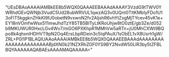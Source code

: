 "UEsDBAoAAAAIAMBkEE8b5WQX0QAAAEEBAAAdAAAAY3VzdG9tTWV0YWRhdGEvQWNjb3VudC5Ud28ubWRVUL1qwzAQ3v0UQnt0TltKMbIyFDo1U13oFlT5kggknZHkKI9fJ0obetN9vxwnN2fv2AljshR6vhYtZxgMjTYcev45vK1e+EY18nVOmfwWsx511mwJhdTzY85TB5BITyLtKRoUhjw8tO0ztE/gb3Ze/d052b9MKUWUR0HxcLGv4Wv7/mGO6PXKhpR1MMhVw5aRTn+jU0MhCXWt9BQpo8k4qhxnlHDHVT9pN2Oq4ErsLbpRDein3c5IqPAuX/1sObEL1vX8Usrh1gW/ZRL+P0I1P1BLAQIUAAoAAAAIAMBkEE8b5WQX0QAAAEEBAAAdAAAAAAAAAAAAAAAAAAAAAABjdXN0b21NZXRhZGF0YS9BY2NvdW50LlR3by5tZFBLBQYAAAAAAQABAEsAAAAMAQAAAAA="